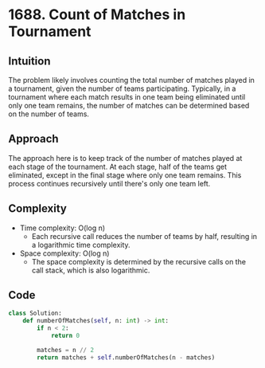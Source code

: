 # 1688. Count of Matches in Tournament

## Intuition
The problem likely involves counting the total number of matches played in a tournament, given the number of teams participating. Typically, in a tournament where each match results in one team being eliminated until only one team remains, the number of matches can be determined based on the number of teams.

## Approach
The approach here is to keep track of the number of matches played at each stage of the tournament. At each stage, half of the teams get eliminated, except in the final stage where only one team remains. This process continues recursively until there's only one team left.

## Complexity
- Time complexity: O(log n)
  - Each recursive call reduces the number of teams by half, resulting in a logarithmic time complexity.
- Space complexity: O(log n)
  - The space complexity is determined by the recursive calls on the call stack, which is also logarithmic.

## Code
```python
class Solution:
    def numberOfMatches(self, n: int) -> int:
        if n < 2:
            return 0

        matches = n // 2
        return matches + self.numberOfMatches(n - matches)
```